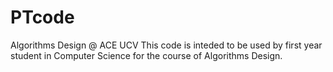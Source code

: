 # PTcode
Algorithms Design @ ACE UCV
This code is inteded to be used by first year student in Computer Science for the course of Algorithms Design.
